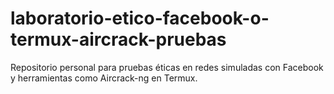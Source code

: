 # laboratorio-etico-facebook-o-termux-aircrack-pruebas
Repositorio personal para pruebas éticas en redes simuladas con Facebook y herramientas como Aircrack-ng en Termux.
